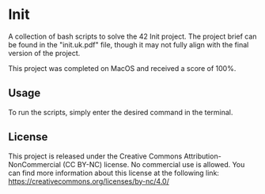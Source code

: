 # Init

A collection of bash scripts to solve the 42 Init project. The project brief can be found in the "init.uk.pdf" file, though it may not fully align with the final version of the project.

This project was completed on MacOS and received a score of 100%.

## Usage

To run the scripts, simply enter the desired command in the terminal.

## License

This project is released under the Creative Commons Attribution-NonCommercial (CC BY-NC) license. No commercial use is allowed. You can find more information about this license at the following link: https://creativecommons.org/licenses/by-nc/4.0/
